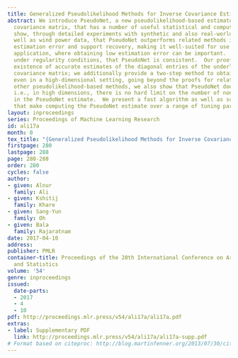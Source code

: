 ```yaml
---
title: Generalized Pseudolikelihood Methods for Inverse Covariance Estimation
abstract: We introduce PseudoNet, a new pseudolikelihood-based estimator of the inverse
  covariance matrix, that has a number of useful statistical and computational properties.  We
  show, through detailed experiments with synthetic and also real-world finance as
  well as wind power data, that PseudoNet outperforms related methods in terms of
  estimation error and support recovery, making it well-suited for use in a downstream
  application, where obtaining low estimation error can be important.  We also show,
  under regularity conditions, that PseudoNet is consistent.  Our proof assumes the
  existence of accurate estimates of the diagonal entries of the underlying inverse
  covariance matrix; we additionally provide a two-step method to obtain these estimates,
  even in a high-dimensional setting, going beyond the proofs for related methods.  Unlike
  other pseudolikelihood-based methods, we also show that PseudoNet does not saturate,
  i.e., in high dimensions, there is no hard limit on the number of nonzero entries
  in the PseudoNet estimate.  We present a fast algorithm as well as screening rules
  that make computing the PseudoNet estimate over a range of tuning parameters tractable.
layout: inproceedings
series: Proceedings of Machine Learning Research
id: ali17a
month: 0
tex_title: "{Generalized Pseudolikelihood Methods for Inverse Covariance Estimation}"
firstpage: 280
lastpage: 288
page: 280-288
order: 280
cycles: false
author:
- given: Alnur
  family: Ali
- given: Kshitij
  family: Khare
- given: Sang-Yun
  family: Oh
- given: Bala
  family: Rajaratnam
date: 2017-04-10
address: 
publisher: PMLR
container-title: Proceedings of the 20th International Conference on Artificial Intelligence
  and Statistics
volume: '54'
genre: inproceedings
issued:
  date-parts:
  - 2017
  - 4
  - 10
pdf: http://proceedings.mlr.press/v54/ali17a/ali17a.pdf
extras:
- label: Supplementary PDF
  link: http://proceedings.mlr.press/v54/ali17a/ali17a-supp.pdf
# Format based on citeproc: http://blog.martinfenner.org/2013/07/30/citeproc-yaml-for-bibliographies/
---
```

